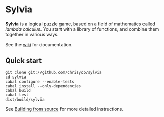 Sylvia
======

**Sylvia** is a logical puzzle game, based on a field of mathematics
called *lambda calculus*. You start with a library of functions, and
combine them together in various ways.

See the [wiki][] for documentation.


Quick start
-----------

    git clone git://github.com/chrisyco/sylvia
    cd sylvia
    cabal configure --enable-tests
    cabal install --only-dependencies
    cabal build
    cabal test
    dist/build/sylvia

See [Building from source][] for more detailed instructions.


[wiki]: https://github.com/lfairy/sylvia/wiki
[Building from source]: https://github.com/lfairy/sylvia/wiki/Building-from-source
